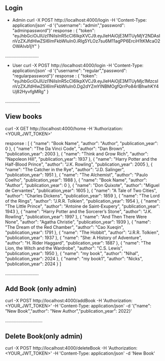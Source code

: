 ## Login 

* Admin
curl -X POST http://localhost:4000/login -H 'Content-Type: application/json' -d '{"username": "admin","password": "adminpassword"}'
response : {
  "token": "eyJhbGciOiJIUzI1NiIsInR5cCI6IkpXVCJ9.eyJleHAiOjE3MTUyMjY2NDAsInVzZXJfdHlwZSI6ImFkbWluIn0.iRIg5YLOz7su6M11agPP6ErciH1tKMcaO2OWAIvb1jY"
}

...........................
* User
curl -X POST http://localhost:4000/login -H 'Content-Type: application/json' -d '{"username": "regular","password": "regularpassword"}'
response : {
  "token": "eyJhbGciOiJIUzI1NiIsInR5cCI6IkpXVCJ9.eyJleHAiOjE3MTUyMjc1MzcsInVzZXJfdHlwZSI6ImFkbWluIn0.Dg2dYZmYINBMOgfQrrPo84rIBhwhKY4Uj82HyvfgMRg"
}

............................

## View books  
curl -X GET http://localhost:4000/home -H 'Authorization: <YOUR_JWT_TOKEN>'

response : [
  {
    "name": "Book Name",
    "author": "Author",
    "publication_year": 0
  },
  {
    "name": "The Da Vinci Code",
    "author": "Dan Brown",
    "publication_year": 2003
  },
  {
    "name": "Think and Grow Rich",
    "author": "Napoleon Hill",
    "publication_year": 1937
  },
  {
    "name": "Harry Potter and the Half-Blood Prince",
    "author": "J.K. Rowling",
    "publication_year": 2005
  },
  {
    "name": "The Catcher in the Rye",
    "author": "J.D. Salinger",
    "publication_year": 1951
  },
  {
    "name": "The Alchemist",
    "author": "Paulo Coelho",
    "publication_year": 1988
  },
  {
    "name": "Book Name",
    "author": "Author",
    "publication_year": 0
  },
  {
    "name": "Don Quixote",
    "author": "Miguel de Cervantes",
    "publication_year": 1605
  },
  {
    "name": "A Tale of Two Cities",
    "author": "Charles Dickens",
    "publication_year": 1859
  },
  {
    "name": "The Lord of the Rings",
    "author": "J.R.R. Tolkien",
    "publication_year": 1954
  },
  {
    "name": "The Little Prince",
    "author": "Antoine de Saint-Exupery",
    "publication_year": 1943
  },
  {
    "name": "Harry Potter and the Sorcerer’s Stone",
    "author": "J.K. Rowling",
    "publication_year": 1997
  },
  {
    "name": "And Then There Were None",
    "author": "Agatha Christie",
    "publication_year": 1939
  },
  {
    "name": "The Dream of the Red Chamber",
    "author": "Cao Xueqin",
    "publication_year": 1791
  },
  {
    "name": "The Hobbit",
    "author": "J.R.R. Tolkien",
    "publication_year": 1937
  },
  {
    "name": "She: A History of Adventure",
    "author": "H. Rider Haggard",
    "publication_year": 1887
  },
  {
    "name": "The Lion, the Witch and the Wardrobe",
    "author": "C.S. Lewis",
    "publication_year": 1950
  },
  {
    "name": "my book",
    "author": "Nihal",
    "publication_year": 2024
  },
  {
    "name": "my book1",
    "author": "Nicks",
    "publication_year": 2024
  }
]

...........................

## Add Book (only admin)

curl -X POST http://localhost:4000/addBook -H 'Authorization: <YOUR_JWT_TOKEN>' -H 'Content-Type: application/json' -d '{"name": "New Book","author": "New Author","publication_year": 2022}'

..............................
## Delete Book(only admin)

curl -X POST http://localhost:4000/deleteBook -H 'Authorization: <YOUR_JWT_TOKEN>' -H 'Content-Type: application/json' -d 'New Book'
